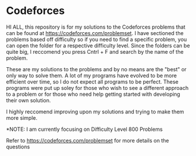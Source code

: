 # Codeforces

HI ALL, this repository is for my solutions to the Codeforces problems that can be found at https://codeforces.com/problemset.
I have sectioned the problems based off difficulty so if you need to find a specific problem, you can open the folder for a respective
difficulty level. Since the folders can be quite big, I reccomend you press Cntrl + F and search by the name of the problem. 

These are my solutions to the problems and by no means are the "best" or only way to solve them. A lot of my programs have evolved to be
more efficient over time, so I do not expect all programs to be perfect. These programs were put up soley for those who wish to see a 
different approach to a problem or for those who need help getting started with developing their own solution.

I highly reccomend improving upon my solutions and trying to make them more simple. 

*NOTE: I am currently focusing on Difficulty Level 800 Problems


Refer to  https://codeforces.com/problemset for more details on the questions
